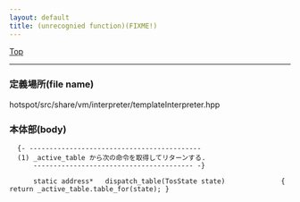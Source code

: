 ```yaml
---
layout: default
title: (unrecognied function)(FIXME!)
---
```

[Top](../index.html)

--- 
### 定義場所(file name)
hotspot/src/share/vm/interpreter/templateInterpreter.hpp


### 本体部(body)
```
  {- -------------------------------------------
  (1) _active_table から次の命令を取得してリターンする.
      ---------------------------------------- -}

	  static address*   dispatch_table(TosState state)              { return _active_table.table_for(state); }
	
```


